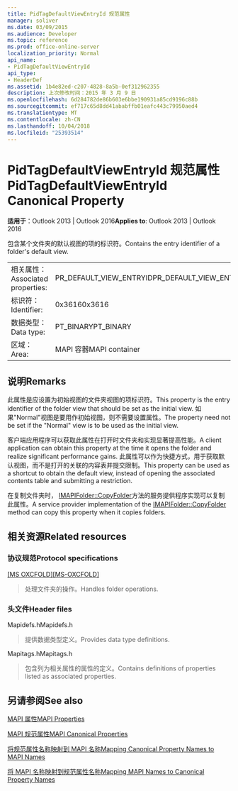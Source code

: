 ```yaml
---
title: PidTagDefaultViewEntryId 规范属性
manager: soliver
ms.date: 03/09/2015
ms.audience: Developer
ms.topic: reference
ms.prod: office-online-server
localization_priority: Normal
api_name:
- PidTagDefaultViewEntryId
api_type:
- HeaderDef
ms.assetid: 1b4e82ed-c207-4828-8a5b-0ef312962355
description: 上次修改时间：2015 年 3 月 9 日
ms.openlocfilehash: 6d284782de86b603e6bbe190931a85cd9196c88b
ms.sourcegitcommit: ef717c65d8dd41ababffb01eafc443c79950aed4
ms.translationtype: MT
ms.contentlocale: zh-CN
ms.lasthandoff: 10/04/2018
ms.locfileid: "25393514"
---
```

# <a name="pidtagdefaultviewentryid-canonical-property"></a><span data-ttu-id="ba695-103">PidTagDefaultViewEntryId 规范属性</span><span class="sxs-lookup"><span data-stu-id="ba695-103">PidTagDefaultViewEntryId Canonical Property</span></span>

  
  
<span data-ttu-id="ba695-104">**适用于**：Outlook 2013 | Outlook 2016</span><span class="sxs-lookup"><span data-stu-id="ba695-104">**Applies to**: Outlook 2013 | Outlook 2016</span></span> 
  
<span data-ttu-id="ba695-105">包含某个文件夹的默认视图的项的标识符。</span><span class="sxs-lookup"><span data-stu-id="ba695-105">Contains the entry identifier of a folder's default view.</span></span>
  
|||
|:-----|:-----|
|<span data-ttu-id="ba695-106">相关属性：</span><span class="sxs-lookup"><span data-stu-id="ba695-106">Associated properties:</span></span>  <br/> |<span data-ttu-id="ba695-107">PR_DEFAULT_VIEW_ENTRYID</span><span class="sxs-lookup"><span data-stu-id="ba695-107">PR_DEFAULT_VIEW_ENTRYID</span></span>  <br/> |
|<span data-ttu-id="ba695-108">标识符：</span><span class="sxs-lookup"><span data-stu-id="ba695-108">Identifier:</span></span>  <br/> |<span data-ttu-id="ba695-109">0x3616</span><span class="sxs-lookup"><span data-stu-id="ba695-109">0x3616</span></span>  <br/> |
|<span data-ttu-id="ba695-110">数据类型：</span><span class="sxs-lookup"><span data-stu-id="ba695-110">Data type:</span></span>  <br/> |<span data-ttu-id="ba695-111">PT_BINARY</span><span class="sxs-lookup"><span data-stu-id="ba695-111">PT_BINARY</span></span>  <br/> |
|<span data-ttu-id="ba695-112">区域：</span><span class="sxs-lookup"><span data-stu-id="ba695-112">Area:</span></span>  <br/> |<span data-ttu-id="ba695-113">MAPI 容器</span><span class="sxs-lookup"><span data-stu-id="ba695-113">MAPI container</span></span>  <br/> |
   
## <a name="remarks"></a><span data-ttu-id="ba695-114">说明</span><span class="sxs-lookup"><span data-stu-id="ba695-114">Remarks</span></span>

<span data-ttu-id="ba695-115">此属性是应设置为初始视图的文件夹视图的项标识符。</span><span class="sxs-lookup"><span data-stu-id="ba695-115">This property is the entry identifier of the folder view that should be set as the initial view.</span></span> <span data-ttu-id="ba695-116">如果"Normal"视图是要用作初始视图，则不需要设置属性。</span><span class="sxs-lookup"><span data-stu-id="ba695-116">The property need not be set if the "Normal" view is to be used as the initial view.</span></span>
  
<span data-ttu-id="ba695-117">客户端应用程序可以获取此属性在打开时文件夹和实现显著提高性能。</span><span class="sxs-lookup"><span data-stu-id="ba695-117">A client application can obtain this property at the time it opens the folder and realize significant performance gains.</span></span> <span data-ttu-id="ba695-118">此属性可以作为快捷方式，用于获取默认视图，而不是打开的关联的内容表并提交限制。</span><span class="sxs-lookup"><span data-stu-id="ba695-118">This property can be used as a shortcut to obtain the default view, instead of opening the associated contents table and submitting a restriction.</span></span>
  
<span data-ttu-id="ba695-119">在复制文件夹时， [IMAPIFolder::CopyFolder](imapifolder-copyfolder.md)方法的服务提供程序实现可以复制此属性。</span><span class="sxs-lookup"><span data-stu-id="ba695-119">A service provider implementation of the [IMAPIFolder::CopyFolder](imapifolder-copyfolder.md) method can copy this property when it copies folders.</span></span> 
  
## <a name="related-resources"></a><span data-ttu-id="ba695-120">相关资源</span><span class="sxs-lookup"><span data-stu-id="ba695-120">Related resources</span></span>

### <a name="protocol-specifications"></a><span data-ttu-id="ba695-121">协议规范</span><span class="sxs-lookup"><span data-stu-id="ba695-121">Protocol specifications</span></span>

<span data-ttu-id="ba695-122">[[MS OXCFOLD]](https://msdn.microsoft.com/library/c0f31b95-c07f-486c-98d9-535ed9705fbf%28Office.15%29.aspx)</span><span class="sxs-lookup"><span data-stu-id="ba695-122">[[MS-OXCFOLD]](https://msdn.microsoft.com/library/c0f31b95-c07f-486c-98d9-535ed9705fbf%28Office.15%29.aspx)</span></span>
  
> <span data-ttu-id="ba695-123">处理文件夹的操作。</span><span class="sxs-lookup"><span data-stu-id="ba695-123">Handles folder operations.</span></span>
    
### <a name="header-files"></a><span data-ttu-id="ba695-124">头文件</span><span class="sxs-lookup"><span data-stu-id="ba695-124">Header files</span></span>

<span data-ttu-id="ba695-125">Mapidefs.h</span><span class="sxs-lookup"><span data-stu-id="ba695-125">Mapidefs.h</span></span>
  
> <span data-ttu-id="ba695-126">提供数据类型定义。</span><span class="sxs-lookup"><span data-stu-id="ba695-126">Provides data type definitions.</span></span>
    
<span data-ttu-id="ba695-127">Mapitags.h</span><span class="sxs-lookup"><span data-stu-id="ba695-127">Mapitags.h</span></span>
  
> <span data-ttu-id="ba695-128">包含列为相关属性的属性的定义。</span><span class="sxs-lookup"><span data-stu-id="ba695-128">Contains definitions of properties listed as associated properties.</span></span>
    
## <a name="see-also"></a><span data-ttu-id="ba695-129">另请参阅</span><span class="sxs-lookup"><span data-stu-id="ba695-129">See also</span></span>



[<span data-ttu-id="ba695-130">MAPI 属性</span><span class="sxs-lookup"><span data-stu-id="ba695-130">MAPI Properties</span></span>](mapi-properties.md)
  
[<span data-ttu-id="ba695-131">MAPI 规范属性</span><span class="sxs-lookup"><span data-stu-id="ba695-131">MAPI Canonical Properties</span></span>](mapi-canonical-properties.md)
  
[<span data-ttu-id="ba695-132">将规范属性名称映射到 MAPI 名称</span><span class="sxs-lookup"><span data-stu-id="ba695-132">Mapping Canonical Property Names to MAPI Names</span></span>](mapping-canonical-property-names-to-mapi-names.md)
  
[<span data-ttu-id="ba695-133">将 MAPI 名称映射到规范属性名称</span><span class="sxs-lookup"><span data-stu-id="ba695-133">Mapping MAPI Names to Canonical Property Names</span></span>](mapping-mapi-names-to-canonical-property-names.md)

